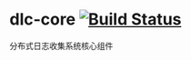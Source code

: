 # dlc-core [![Build Status](https://travis-ci.org/xiapshen/dlc-core.svg?branch=master)](https://travis-ci.org/xiapshen/dlc-core)
分布式日志收集系统核心组件
